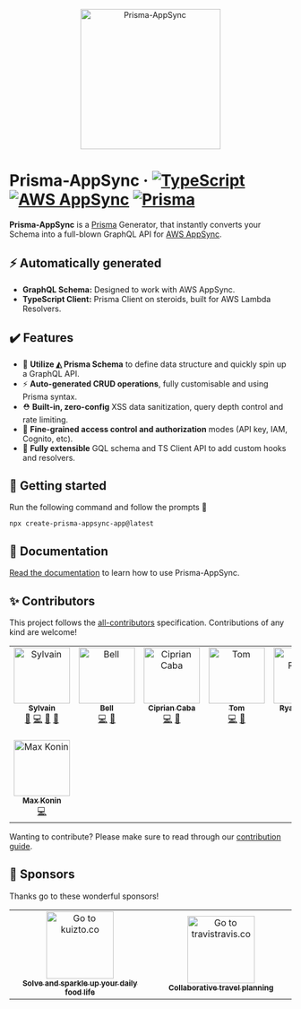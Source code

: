 <p align="center">
    <img width="250" height="250" src="https://prisma-appsync.vercel.app/logo.png" alt="Prisma-AppSync" />
</p>

# Prisma-AppSync &middot; [![TypeScript](https://img.shields.io/badge/-TypeScript-2D3748?logo=typescript&colorA=0096ff&logoColor=fff)](/packages/client/src/) [![AWS AppSync](https://img.shields.io/badge/-AWS%20AppSync-2D3748?logo=amazon-aws&colorA=EB5F05&logoColor=fff)](https://aws.amazon.com/appsync/) [![Prisma](https://img.shields.io/badge/-Prisma%20Generator-2D3748?logo=prisma&colorA=5B67D8&logoColor=fff)](https://www.prisma.io)

**Prisma-AppSync** is a [Prisma](https://www.prisma.io) Generator, that instantly converts your Schema into a full-blown GraphQL&#160;API for [AWS AppSync](https://aws.amazon.com/appsync/).

## ⚡ Automatically generated

- **GraphQL Schema:** Designed to work with AWS AppSync.
- **TypeScript Client:** Prisma Client on steroids, built for AWS Lambda Resolvers.

## ✔️ Features

- 💎 **Utilize ◭ Prisma Schema** to define data structure and quickly spin up a GraphQL API.
- ⚡️ **Auto-generated CRUD operations**, fully customisable and using Prisma syntax.
- ⛑ **Built-in, zero-config** XSS data sanitization, query depth control and rate limiting.
- 🔐 **Fine-grained access control and authorization** modes (API key, IAM, Cognito, etc).
- 🔌 **Fully extensible** GQL schema and TS Client API to add custom hooks and resolvers.

## 🚀 Getting started

Run the following command and follow the prompts 🙂

```shell
npx create-prisma-appsync-app@latest
```

## 📓 Documentation

[Read the documentation](https://prisma-appsync.vercel.app) to learn how to use Prisma-AppSync.

## ✨ Contributors

This project follows the [all-contributors](https://allcontributors.org/) specification. Contributions of any kind are welcome!

<!-- ALL-CONTRIBUTORS-LIST:START - Do not remove or modify this section -->
<!-- prettier-ignore-start -->
<!-- markdownlint-disable -->
<table>
  <tbody>
    <tr>
      <td align="center" valign="top" width="14.28%"><a href="https://sylvainsimao.fr"><img src="https://avatars.githubusercontent.com/u/4679377?v=4?s=100" width="100px;" alt="Sylvain"/><br /><sub><b>Sylvain</b></sub></a><br /><a href="#creator-maoosi" title="Creator & maintainer">🐙</a> <a href="https://github.com/maoosi/prisma-appsync/commits?author=maoosi" title="Code">💻</a> <a href="#ideas-maoosi" title="Ideas, Planning, & Feedback">🤔</a> <a href="https://github.com/maoosi/prisma-appsync/commits?author=maoosi" title="Documentation">📖</a></td>
      <td align="center" valign="top" width="14.28%"><a href="http://bell.moe"><img src="https://avatars.githubusercontent.com/u/3979239?v=4?s=100" width="100px;" alt="Bell"/><br /><sub><b>Bell</b></sub></a><br /><a href="https://github.com/maoosi/prisma-appsync/commits?author=Tenrys" title="Code">💻</a> <a href="#ideas-Tenrys" title="Ideas, Planning, & Feedback">🤔</a></td>
      <td align="center" valign="top" width="14.28%"><a href="http://www.cipriancaba.com"><img src="https://avatars.githubusercontent.com/u/695515?v=4?s=100" width="100px;" alt="Ciprian Caba"/><br /><sub><b>Ciprian Caba</b></sub></a><br /><a href="https://github.com/maoosi/prisma-appsync/commits?author=cipriancaba" title="Code">💻</a> <a href="#ideas-cipriancaba" title="Ideas, Planning, & Feedback">🤔</a></td>
      <td align="center" valign="top" width="14.28%"><a href="https://github.com/tomschut"><img src="https://avatars.githubusercontent.com/u/4933446?v=4?s=100" width="100px;" alt="Tom"/><br /><sub><b>Tom</b></sub></a><br /><a href="https://github.com/maoosi/prisma-appsync/commits?author=tomschut" title="Code">💻</a> <a href="#ideas-tomschut" title="Ideas, Planning, & Feedback">🤔</a></td>
      <td align="center" valign="top" width="14.28%"><a href="http://ryanparker.dev"><img src="https://avatars.githubusercontent.com/u/17558268?v=4?s=100" width="100px;" alt="Ryan Parker"/><br /><sub><b>Ryan Parker</b></sub></a><br /><a href="https://github.com/maoosi/prisma-appsync/commits?author=ryparker" title="Code">💻</a></td>
      <td align="center" valign="top" width="14.28%"><a href="https://www.cameronjjenkinson.com"><img src="https://avatars.githubusercontent.com/u/5429478?v=4?s=100" width="100px;" alt="Cameron Jenkinson"/><br /><sub><b>Cameron Jenkinson</b></sub></a><br /><a href="https://github.com/maoosi/prisma-appsync/commits?author=cjjenkinson" title="Code">💻</a></td>
      <td align="center" valign="top" width="14.28%"><a href="https://github.com/jeremy-white"><img src="https://avatars.githubusercontent.com/u/42325631?v=4?s=100" width="100px;" alt="jeremy-white"/><br /><sub><b>jeremy-white</b></sub></a><br /><a href="https://github.com/maoosi/prisma-appsync/commits?author=jeremy-white" title="Code">💻</a></td>
    </tr>
    <tr>
      <td align="center" valign="top" width="14.28%"><a href="https://github.com/max-konin"><img src="https://avatars.githubusercontent.com/u/1570356?v=4?s=100" width="100px;" alt="Max Konin"/><br /><sub><b>Max Konin</b></sub></a><br /><a href="https://github.com/maoosi/prisma-appsync/commits?author=max-konin" title="Code">💻</a></td>
    </tr>
  </tbody>
</table>

<!-- markdownlint-restore -->
<!-- prettier-ignore-end -->

<!-- ALL-CONTRIBUTORS-LIST:END -->

Wanting to contribute? Please make sure to read through our [contribution guide](https://prisma-appsync.vercel.app/contributing.html).

## 🤟 Sponsors

Thanks go to these wonderful sponsors!

<table>
      <tr>
        <td align="center" style="width:300px;">
            <a href="https://kuizto.co" rel="noopener" target="_blank">
                <img src="https://prisma-appsync.vercel.app/sponsors/kuizto-logo.jpg" width="120px;" alt="Go to kuizto.co"/>
                <br /><sub><b>Solve and sparkle up your daily food life</b></sub>
            </a>
        </td>
        <td align="center" style="width:300px;">
            <a href="https://travistravis.co" rel="noopener" target="_blank">
                <img src="https://prisma-appsync.vercel.app/sponsors/travistravis-logo.jpg" width="120px;" alt="Go to travistravis.co"/>
                <br /><sub><b>Collaborative travel planning</b></sub>
            </a>
        </td>
    </tr>
</table>
